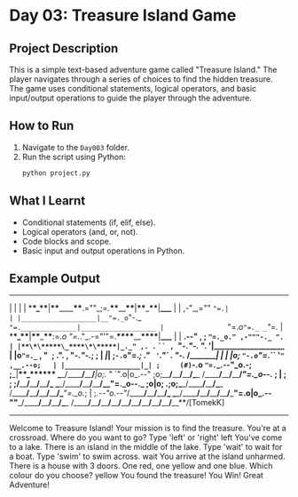 # Day 03: Treasure Island Game

## Project Description

This is a simple text-based adventure game called "Treasure Island." The player navigates through a series of choices to find the hidden treasure. The game uses conditional statements, logical operators, and basic input/output operations to guide the player through the adventure.

## How to Run

1. Navigate to the `Day003` folder.
2. Run the script using Python:
   ```bash
   python project.py
   ```

## What I Learnt

- Conditional statements (if, elif, else).
- Logical operators (and, or, not).
- Code blocks and scope.
- Basic input and output operations in Python.

## Example Output

---

| | | | \***\*\_\*\***|**\*\***\_\_\_\_**\*\***.=""\_;=.**\*\***\_\_**\*\***|****\*\*****\_****\*\*****|**\_\_\_**
| | ,-"\_,="" `"=.|                  |
|___________________|__"=._o`"-.\_ `"=.______________|___________________
          |                `"=._o`"=._ _`"=._ | \***\*\_\*\***|****\*\*****\_****\*\*****:=._o "=._."\_.-="'"=.**\*\*\*\***\_\_**\*\*\*\***|**\_\_\_**
| | **.--" , ; `"=._o." ,-"""-._ ". |
|**\*\*****\_****\*\*****|_._" ,. .` ` `` ,  `"-._"-._   ". '__|___________________
          |           |o`"=._` , "` `; .". ,  "-._"-._; ;              |
 _________|___________| ;`-.o`"=._; ." ` '`."\` . "-._ /_______________|_______
|                   | |o;    `"-.o`"=._`` '`" ,__.--o;   |
|___________________|_| ;     (#)`-.o `"=.`\_.--"\_o.-; ;**\_|**\*\*****\_****\*\*****
\_**\_/\_\_\_\_**/**\_\_**/**_|o;._ " `".o|o\_.--" ;o;\_\_**/**\_\_**/**\_\_**/\_**\_
/\_\_\_\_**/**\_\_**/**\_\_**/_"=.\_o--._ ; | ; ; ;/**\_\_**/**\_\_**/**\_\_**/_
\_**\_/\_\_\_\_**/**\_\_**/**\_\_**/\_\_"=.\_o--._ ;o|o; _._;o;\_**\_/\_\_\_\_**/**\_\_**/\_**\_
/\_\_\_\_**/**\_\_**/**\_\_**/**\_\_**/\_**_"=.\_o._; | ;_.--"o.--"_/\_\_\_\_**/**\_\_**/**\_\_**/\_
\_**\_/\_\_\_\_**/**\_\_**/**\_\_**/**\_\_**/**\_**"=.o|o\_.--""**\_/\_\_\_\_**/**\_\_**/**\_\_**/\_**\_
/\_\_\_\_**/**\_\_**/**\_\_**/**\_\_**/**\_\_**/**\_\_**/**\_\_**/**\_\_**/**\_\_**/**\_\_**/[TomekK]

---

Welcome to Treasure Island!
Your mission is to find the treasure.
You're at a crossroad. Where do you want to go? Type 'left' or 'right'
left
You've come to a lake. There is an island in the middle of the lake. Type 'wait' to wait for a boat. Type 'swim' to swim across.
wait
You arrive at the island unharmed. There is a house with 3 doors. One red, one yellow and one blue. Which colour do you choose?
yellow
You found the treasure! You Win! Great Adventure!
